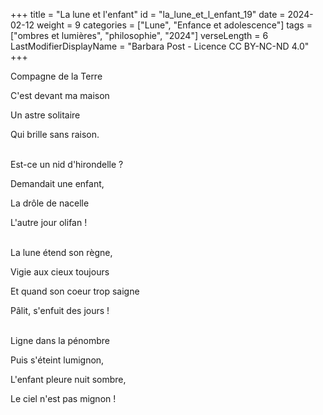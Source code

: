 +++
title = "La lune et l'enfant"
id = "la_lune_et_l_enfant_19"
date = 2024-02-12
weight = 9
categories = ["Lune", "Enfance et adolescence"]
tags = ["ombres et lumières", "philosophie", "2024"]
verseLength = 6
LastModifierDisplayName = "Barbara Post - Licence CC BY-NC-ND 4.0"
+++

Compagne de la Terre

C'est devant ma maison

Un astre solitaire

Qui brille sans raison.

 \
Est-ce un nid d'hirondelle ?

Demandait une enfant,

La drôle de nacelle

L'autre jour olifan !

 \
La lune étend son règne,

Vigie aux cieux toujours

Et quand son coeur trop saigne

Pâlit, s'enfuit des jours !

 \
Ligne dans la pénombre

Puis s'éteint lumignon,

L'enfant pleure nuit sombre,

Le ciel n'est pas mignon !
